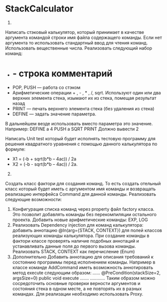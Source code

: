 # StackCalculator

1)
Написать стэковый калькулятор, который принимает в качестве аргумента командой строки имя
файла содержащего команды. Если нет аргумента то использовать стандартный ввод для чтения
команд. Использовать вещественные числа.
Реализовать следующий набор команд:

- # - строка комментарий
- POP, PUSH — работа со стэком
- Арифметические операции + , - , * , /, sqrt. Используют один или два верхних элемента
стека, изымают их из стека, помещая результат назад
- PRINT — печать верхнего элемента стека (без удаления из стека)
- DEFINE — задать значение параметра. 
 
В дальнейшем везде использовать вместо
параметра это значение. Например:
DEFINE a 4
PUSH a
SQRT
PRINT
Должно вывести 2

Написать Unit test который будет исполнять тестовую программу для решения квадратного
уравнения с помощью данного калькулятора по формуле:
- X1 = (-b + sqrt(b*b – 4ac)) / 2a
- X2 = (-b - sqrt(b*b – 4ac)) / 2a.


2)
Создать класс фактори для создания команд. То есть создать отельный класс который будет
иметь с аргументом имя команды и возвращать реализацию интерфейса Command для
данной команды. Реализовать следующие возможности:
1. Конфигурация списка команд через property файл factory класса. Это позволит
добавлять команды без перекомпиляции остального проекта. Добавить новые
арифметические команды: EXP, LOG
2. Реализовать Dependency injection для команд калькулятора: добавить аннотацию
@In(arg={STACK, CONTEXT}) для полей классов реализующих команды
калькулятора. При создание команды в фактори классе проверять наличие подобных
аннотаций и устанавливать данные поля до первого вызова команды. Реализовать
STACK, CONTEXT как перечисление (Enum)
3. Дополнительно
Добавить аннотацию для описания требований к состоянию программы перед
исполнением команды. Например в классе команде AddCommand иметь возможность
аннотировать метод execute следующим образом:
…...
@PreCondition(stackSize=2, argsSize=0)
public void execute …....
….........
Таким образом можно сосредоточить основные проверки верности аргументов и
состояния стека в одном месте, а не повторять их в разных командах. Для реализации
необходимо использовать Proxy.
